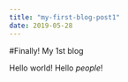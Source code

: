```yaml
---
title: "my-first-blog-post1"
date: 2019-05-28
---
```


#Finally! My 1st blog

Hello world! Hello *people*!
